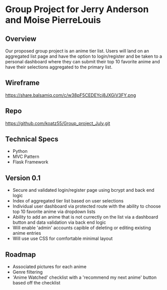# Group Project for Jerry Anderson and Moise PierreLouis

## Overview

Our proposed group project is an anime tier list. Users will land on an aggregated list page and have the option to login/register and be taken to a personal dashboard where they can submit their top 10 favorite anime and have their selections aggregated to the primary list.

## Wireframe

<https://share.balsamiq.com/c/w38pF5CEDEYcj8JXGiV3FY.png>

## Repo

<https://github.com/koatz55/Group_project_July.git>

## Technical Specs

- Python
- MVC Pattern
- Flask Framework

## Version 0.1

- Secure and validated login/register page using bcrypt and back end logic
- Index of aggregated tier list based on user selections
- Individual user dashboard via protected route with the ability to choose top 10 favorite anime via dropdown lists
- Ability to add an anime that is not currectly on the list via a dashboard button and data validation via back end logic
- Will enable 'admin' accounts capible of deleting or editing existing anime entries
- Will use use CSS for comfortable minimal layout

## Roadmap

- Associated pictures for each anime
- Genre filtering
- 'Anime Watched' checklist with a 'recommend my next anime' button based off the checklist
